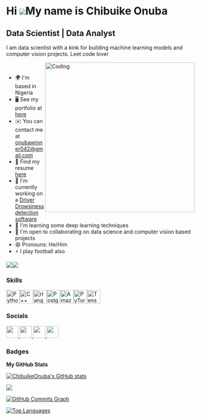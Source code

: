 
<!--
**ChibuikeOnuba/ChibuikeOnuba** is a ✨ _special_ ✨ repository because its `README.md` (this file) appears on your GitHub profile.

Here are some ideas to get you started:

- 🔭 I’m currently working on ...
- 🌱 I’m currently learning ...
- 👯 I’m looking to collaborate on ...
- 🤔 I’m looking for help with ...
- 💬 Ask me about ...
- 📫 How to reach me: ...
- 😄 Pronouns: ...
- ⚡ Fun fact: ...
-->
Hi ![](https://user-images.githubusercontent.com/18350557/176309783-0785949b-9127-417c-8b55-ab5a4333674e.gif)My name is Chibuike Onuba
======================================================================================================================================

Data Scientist | Data Analyst
-----------------------------

I am data scientist with a kink for building machine learning models and computer vision projects. Leet code lover

<img align="right" alt="Coding" width="400" src="https://storage.googleapis.com/gweb-cloudblog-publish/original_images/Google_Cloud_Data_Heroes_Series.gif"><br>
* 🌍  I'm based in Nigeria
* 🖥️  See my portfolio at [here](http://chibuikeonuba.github.io/)
* ✉️  You can contact me at [onubawinner042@gmail.com](mailto:onubawinner042@gmail.com)
* 📝 Find my resume [here]([https://drive.google.com/file/d/1X0C5vRBNzDyL50wGPNsC9D7y9IBMU_0n/view?usp=sharing])
* 🚀  I'm currently working on a [Driver Drowsiness detection software](http://github.com/ChibuikeOnuba/Drowsiness-Detection-Mediapipe)
* 🧠  I'm learning some deep learning techniques
* 🤝  I'm open to collaborating on data science and computer vision based projects
* 😄 Pronouns: He/Him
* ⚡  I play football also

<a href="https://www.github.com/ChibuikeOnuba" target="_blank" rel="noreferrer"><img
src="https://img.shields.io/github/followers/ChibuikeOnuba?logo=github&style=for-the-badge&color=facc15&labelColor=000000" /></a><a href="https://www.x.com/chibuike_heis" target="_blank" rel="noreferrer"><img
src="https://img.shields.io/twitter/follow/chibuike_heis?logo=twitter&style=for-the-badge&color=facc15&labelColor=000000"
/></a>
### Skills

<p align="left">
<a href="https://www.python.org/" target="_blank" rel="noreferrer"><img src="https://raw.githubusercontent.com/danielcranney/readme-generator/main/public/icons/skills/python-colored.svg" width="36" height="36" alt="Python" /></a><a href="https://docs.microsoft.com/en-us/cpp/?view=msvc-170" target="_blank" rel="noreferrer"><img src="https://raw.githubusercontent.com/danielcranney/readme-generator/main/public/icons/skills/cplusplus-colored.svg" width="36" height="36" alt="C++" /></a><a href="https://www.r-project.org/" target="_blank" rel="noreferrer"><img src="https://raw.githubusercontent.com/danielcranney/readme-generator/main/public/icons/skills/rlang-colored.svg" width="36" height="36" alt="rlang" /></a><a href="https://www.postgresql.org/" target="_blank" rel="noreferrer"><img src="https://raw.githubusercontent.com/danielcranney/readme-generator/main/public/icons/skills/postgresql-colored.svg" width="36" height="36" alt="PostgreSQL" /></a><a href="https://aws.amazon.com" target="_blank" rel="noreferrer"><img src="https://raw.githubusercontent.com/danielcranney/readme-generator/main/public/icons/skills/aws-colored.svg" width="36" height="36" alt="Amazon Web Services" /></a><a href="https://pytorch.org/" target="_blank" rel="noreferrer"><img src="https://raw.githubusercontent.com/danielcranney/readme-generator/main/public/icons/skills/pytorch-colored.svg" width="36" height="36" alt="PyTorch" /></a><a href="https://www.tensorflow.org/" target="_blank" rel="noreferrer"><img src="https://raw.githubusercontent.com/danielcranney/readme-generator/main/public/icons/skills/tensorflow-colored.svg" width="36" height="36" alt="TensorFlow" /></a>
</p>

### Socials

<p align="left"> <a href="https://www.github.com/ChibuikeOnuba" target="_blank" rel="noreferrer"> <picture> <source media="(prefers-color-scheme: dark)" srcset="https://raw.githubusercontent.com/danielcranney/readme-generator/main/public/icons/socials/github-dark.svg" /> <source media="(prefers-color-scheme: light)" srcset="https://raw.githubusercontent.com/danielcranney/readme-generator/main/public/icons/socials/github.svg" /> <img src="https://raw.githubusercontent.com/danielcranney/readme-generator/main/public/icons/socials/github.svg" width="32" height="32" /> </picture> </a> <a href="https://www.linkedin.com/in/chibuike-onuba-88589720a/" target="_blank" rel="noreferrer"> <picture> <source media="(prefers-color-scheme: dark)" srcset="https://raw.githubusercontent.com/danielcranney/readme-generator/main/public/icons/socials/linkedin-dark.svg" /> <source media="(prefers-color-scheme: light)" srcset="https://raw.githubusercontent.com/danielcranney/readme-generator/main/public/icons/socials/linkedin.svg" /> <img src="https://raw.githubusercontent.com/danielcranney/readme-generator/main/public/icons/socials/linkedin.svg" width="32" height="32" /> </picture> </a> <a href="http://www.medium.com/@onubachibuike" target="_blank" rel="noreferrer"> <picture> <source media="(prefers-color-scheme: dark)" srcset="https://raw.githubusercontent.com/danielcranney/readme-generator/main/public/icons/socials/medium-dark.svg" /> <source media="(prefers-color-scheme: light)" srcset="https://raw.githubusercontent.com/danielcranney/readme-generator/main/public/icons/socials/medium.svg" /> <img src="https://raw.githubusercontent.com/danielcranney/readme-generator/main/public/icons/socials/medium.svg" width="32" height="32" /> </picture> </a> <a href="https://www.x.com/chibuike_heis" target="_blank" rel="noreferrer"> <picture> <source media="(prefers-color-scheme: dark)" srcset="https://raw.githubusercontent.com/danielcranney/readme-generator/main/public/icons/socials/twitter-dark.svg" /> <source media="(prefers-color-scheme: light)" srcset="https://raw.githubusercontent.com/danielcranney/readme-generator/main/public/icons/socials/twitter.svg" /> <img src="https://raw.githubusercontent.com/danielcranney/readme-generator/main/public/icons/socials/twitter.svg" width="32" height="32" /> </picture> </a></p>

### Badges

<b>My GitHub Stats</b>

<a href="http://www.github.com/ChibuikeOnuba"><img src="https://github-readme-stats.vercel.app/api?username=ChibuikeOnuba&show_icons=true&hide=issues,&count_private=true&title_color=0891b2&text_color=ffffff&icon_color=facc15&bg_color=27272a&hide_border=true&show_icons=true" alt="ChibuikeOnuba's GitHub stats" /></a>

<a href="http://www.github.com/ChibuikeOnuba"><img src="https://github-readme-streak-stats.herokuapp.com/?user=ChibuikeOnuba&stroke=ffffff&background=27272a&ring=0891b2&fire=0891b2&currStreakNum=ffffff&currStreakLabel=0891b2&sideNums=ffffff&sideLabels=ffffff&dates=ffffff&hide_border=true" /></a>

<a href="http://www.github.com/ChibuikeOnuba"><img src="https://github-readme-activity-graph.cyclic.app/graph?username=ChibuikeOnuba&bg_color=27272a&color=ffffff&line=facc15&point=ffffff&area_color=27272a&area=true&hide_border=true&custom_title=GitHub%20Commits%20Graph" alt="GitHub Commits Graph" /></a>

<a href="https://github.com/ChibuikeOnuba" align="left"><img src="https://github-readme-stats.vercel.app/api/top-langs/?username=ChibuikeOnuba&langs_count=10&title_color=0891b2&text_color=ffffff&icon_color=facc15&bg_color=27272a&hide_border=true&locale=en&custom_title=Top%20%Languages" alt="Top Languages" /></a>
